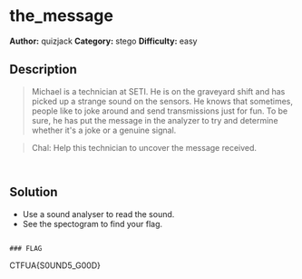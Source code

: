 # the_message

**Author:** quizjack 
**Category:** stego 
**Difficulty:** easy

## Description
> Michael is a technician at SETI. He is on the graveyard shift and has picked up a strange sound on the sensors. He knows that sometimes, people like to joke around and send transmissions just for fun. To be sure, he has put the message in the analyzer to try and determine whether it's a joke or a genuine signal.

> Chal: Help this technician to uncover the message received.

```


```

## Solution
* Use a sound analyser to read the sound.
* See the spectogram to find your flag.

```

### FLAG
```
CTFUA{S0UND5_G00D}
```